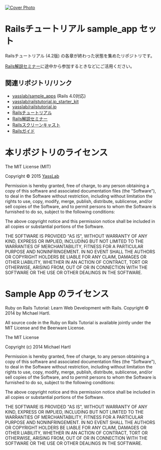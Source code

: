 [![Cover Photo](https://raw.githubusercontent.com/yasslab/sample_apps/master/cover.png)](http://railstutorial.jp/)

# Railsチュートリアル sample_app セット

Railsチュートリアル (4.2版) の各章が終わった状態を集めたリポジトリです。   

[Rails解説セミナー](http://railstutorial.jp/seminars)に途中から参加するときなどにご活用ください。


## 関連リポジトリ/リンク

- [yasslab/sample_apps](https://github.com/yasslab/sample_apps) (Rails 4.0対応)
- [yasslab/railstutorial.jp_starter_kit](https://github.com/yasslab/railstutorial.jp_starter_kit)
- [yasslab/railstutorial.jp](https://github.com/yasslab/railstutorial.jp)
- [Railsチュートリアル](http://railstutorial.jp)
- [Rails解説セミナー](http://railstutorial.jp/seminars)
- [Railsスクリーンキャスト](http://railstutorial.jp/screencasts)
- [Railsガイド](http://railsguides.jp)


# 本リポジトリのライセンス

The MIT License (MIT)

Copyright &copy; 2015 [YassLab](http://yasslab.jp)

Permission is hereby granted, free of charge, to any person obtaining a copy
of this software and associated documentation files (the "Software"), to deal
in the Software without restriction, including without limitation the rights
to use, copy, modify, merge, publish, distribute, sublicense, and/or sell
copies of the Software, and to permit persons to whom the Software is
furnished to do so, subject to the following conditions:

The above copyright notice and this permission notice shall be included in all
copies or substantial portions of the Software.

THE SOFTWARE IS PROVIDED "AS IS", WITHOUT WARRANTY OF ANY KIND, EXPRESS OR
IMPLIED, INCLUDING BUT NOT LIMITED TO THE WARRANTIES OF MERCHANTABILITY,
FITNESS FOR A PARTICULAR PURPOSE AND NONINFRINGEMENT. IN NO EVENT SHALL THE
AUTHORS OR COPYRIGHT HOLDERS BE LIABLE FOR ANY CLAIM, DAMAGES OR OTHER
LIABILITY, WHETHER IN AN ACTION OF CONTRACT, TORT OR OTHERWISE, ARISING FROM,
OUT OF OR IN CONNECTION WITH THE SOFTWARE OR THE USE OR OTHER DEALINGS IN THE
SOFTWARE.

# Sample App のライセンス

Ruby on Rails Tutorial: Learn Web Development with Rails. Copyright © 2014 by Michael Hartl.

All source code in the Ruby on Rails Tutorial is available jointly under the MIT License and the Beerware License.

The MIT License

Copyright (c) 2014 Michael Hartl

Permission is hereby granted, free of charge, to any person obtaining a copy
of this software and associated documentation files (the "Software"), to deal
in the Software without restriction, including without limitation the rights
to use, copy, modify, merge, publish, distribute, sublicense, and/or sell
copies of the Software, and to permit persons to whom the Software is
furnished to do so, subject to the following conditions:

The above copyright notice and this permission notice shall be included in
all copies or substantial portions of the Software.

THE SOFTWARE IS PROVIDED "AS IS", WITHOUT WARRANTY OF ANY KIND, EXPRESS OR
IMPLIED, INCLUDING BUT NOT LIMITED TO THE WARRANTIES OF MERCHANTABILITY,
FITNESS FOR A PARTICULAR PURPOSE AND NONINFRINGEMENT.  IN NO EVENT SHALL THE
AUTHORS OR COPYRIGHT HOLDERS BE LIABLE FOR ANY CLAIM, DAMAGES OR OTHER
LIABILITY, WHETHER IN AN ACTION OF CONTRACT, TORT OR OTHERWISE, ARISING FROM,
OUT OF OR IN CONNECTION WITH THE SOFTWARE OR THE USE OR OTHER DEALINGS IN
THE SOFTWARE.


